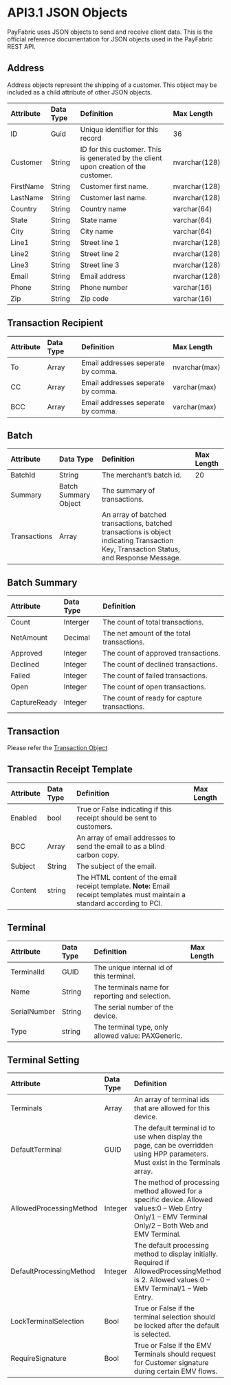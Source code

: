 # API3.1 JSON Objects
PayFabric uses JSON objects to send and receive client data. This is the official reference documentation for JSON objects used in the PayFabric REST API.

## Address
Address objects represent the shipping of a customer. This object may be included as a child attribute of other JSON objects.

| Attribute  | Data Type| Definition|Max Length|
| :-----------|:---------| :---------| :---------|
| ID         | Guid | Unique identifier for this record |36|
| Customer   | String | ID for this customer. This is generated by the client upon creation of the customer. |nvarchar(128)|
| FirstName   | String | Customer first name. |nvarchar(128)|
| LastName   | String | Customer last name. |nvarchar(128)|
| Country    | String | Country name|varchar(64)|
| State      | String | State name| varchar(64)| 
| City       | String | City name |varchar(64)|
| Line1      | String | Street line 1 |nvarchar(128)|
| Line2      | String | Street line 2 |nvarchar(128)|
| Line3      | String | Street line 3 |nvarchar(128)|
| Email      | String | Email address|nvarchar(128)|
| Phone      | String | Phone number |varchar(16)|
| Zip        | String | Zip code |varchar(16)|

## Transaction Recipient
| Attribute  | Data Type| Definition|Max Length|
| :-----------|:---------| :---------| :---------|
| To | Array | Email addresses seperate by comma. | nvarchar(max)|
| CC | Array | Email addresses seperate by comma. | varchar(max)|
| BCC| Array | Email addresses seperate by comma. | varchar(max)|

## Batch
| Attribute  | Data Type| Definition|Max Length|
| :-----------|:---------| :---------| :---------|
| BatchId | String | The merchant’s batch id. | 20 |
| Summary | Batch Summary Object | The summary of transactions. | |
| Transactions | Array | An array of batched transactions, batched transactions is object indicating Transaction Key, Transaction Status, and Response Message. | |

## Batch Summary 
| Attribute  | Data Type| Definition|
| :-----------|:---------| :---------| 
| Count| Interger | The count of total transactions.|
| NetAmount| Decimal | The net amount of the total transactions.|
| Approved | Integer | The count of approved transactions.|
| Declined| Integer | The count of declined transactions.|
| Failed| Integer |The count of failed transactions.|
| Open |Integer|The count of open transactions.|
| CaptureReady | Integer |The count of ready for capture transactions.|

## Transaction 
Please refer the [Transaction Object](https://github.com/PayFabric/APIs/blob/master/PayFabric/Sections/Objects.md#transaction)

## Transactin Receipt Template
| Attribute  | Data Type| Definition|Max Length|
| :-----------|:---------| :---------| :---------|
| Enabled | bool | True or False indicating if this receipt should be sent to customers.||
| BCC | Array |An array of email addresses to send the email to as a blind carbon copy.||
| Subject | String |The subject of the email.||
| Content | string |The HTML content of the email receipt template. <b>Note:</b> Email receipt templates must maintain a standard according to PCI.||

## Terminal 
| Attribute  | Data Type| Definition|Max Length|
| :-----------|:---------| :---------| :---------|
| TerminalId | GUID|The unique internal id of this terminal.||
| Name | String | The terminals name for reporting and selection.||
| SerialNumber| String | The serial number of the device.||
| Type| string |The terminal type, only allowed value: PAXGeneric. ||

## Terminal Setting 
| Attribute  | Data Type| Definition|Max Length|
| :-----------|:---------| :---------| :---------|
|Terminals | Array |An array of terminal ids that are allowed for this device.||
|DefaultTerminal|GUID|The default terminal id to use when display the page, can be overridden using HPP parameters.  Must exist in the Terminals array.||
|AllowedProcessingMethod|	Integer|The method of processing method allowed for a specific device.  Allowed values:0 – Web Entry Only/1 – EMV Terminal Only/2 – Both Web and EMV Terminal.||
|DefaultProcessingMethod|	Integer	|The default processing method to display initially.  Required if AllowedProcessingMethod is 2.  Allowed values:0 – EMV Terminal/1 – Web Entry.||
|LockTerminalSelection|	Bool|	True or False if the terminal selection should be locked after the default is selected.||
|RequireSignature|	Bool |True or False if the EMV Terminals should request for Customer signature during certain EMV flows.||








